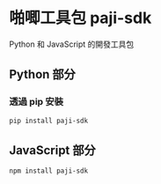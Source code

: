 # 啪唧工具包 paji-sdk

Python 和 JavaScript 的開發工具包

## Python 部分

### 透過 pip 安裝

```bash
pip install paji-sdk
```

## JavaScript 部分

```bash
npm install paji-sdk
```
